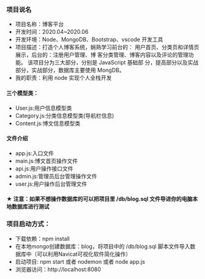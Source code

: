 ### 项目说名

- 项目名称：博客平台
- 开发时间：2020.04~2020.06
- 开发环境：Node、MongoDB、Bootstrap、vscode 开发工具
- 项目描述：打造个人博客系统，娴熟学习前台的：
  用户首页、分类页和详情页展示，后台的：注册用户管理、博 客分类管理、博客内容以及评论的管理功能。
  该项目分为三大部分，分别是 JavaScript 基础部 分，提高部分以及实战部分，实战部分，数据库主要使用 MongDB。
- 我的职责：利用 node 实现个人全栈开发

#### 三个模型类：

- User.js:用户信息模型类
- Category.js:分类信息模型类(导航栏信息)
- Content.js:博文信息模型类

#### 文件介绍

- app.js:入口文件
- main.js:博文首页操作文件
- api.js:用户操作接口文件
- admin.js:管理员后台管理操作文件
- user.js:用户操作后台管理文件

#### ★ 注意：如果不想操作数据库的可以把项目里 /db/blog.sql 文件导进你的电脑本地数据库进行测试

### 项目启动方式：

- 下载依赖：npm install
- 在本地mongo创建数据库：blog，将项目中的 /db/blog.sql 脚本文件导入数据库中（可以利用Navicat可视化软件简化操作）
- 启动项目: npm start 或者 nodemon 或者 node app.js
- 浏览器访问：http://localhost:8080
